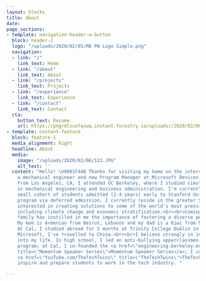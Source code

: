 ```yaml
---
layout: blocks
title: About
date: 
page_sections:
- template: navigation-header-w-button
  block: header-2
  logo: "/uploads/2020/02/05/MA PW Logo Simple.png"
  navigation:
  - link: "/"
    link_text: Home
  - link: "/about"
    link_text: About
  - link: "/projects"
    link_text: Projects
  - link: "/experience"
    link_text: Experience
  - link: "/contact"
    link_text: Contact
  cta:
    button_text: Resume
    url: https://pngrdlsuofqswq.instant.forestry.io/uploads//2020/02/06/mark-ansell-resume-2019.pdf
- template: content-feature
  block: feature-1
  media_alignment: Right
  headline: About
  media:
    image: "/uploads/2020/02/06/123.JPG"
    alt_text: ''
  content: "Hello! \U0001F44B Thanks for visiting my home on the internet. <br><br>I'm
    a mechanical engineer and new Program Manager at Microsoft Devices.<br><br>Originally
    from Los Angeles, CA, I attended UC Berkeley, where I studied simultaneous degrees
    in mechanical engineering and business administration. I'm currently part of a
    small cohort of students admitted (2-4 years) early to Stanford University's MBA
    program via deferred admission. I currently reside in the greater Seattle area.<br><br>I'm
    interested in creating solutions to some of the world's most pressing problems,
    including climate change and economic stratification.<br><br>Coming from an international
    family has instilled in me the importance of fostering a diverse perspective.
    My mom is Armenian from Beirut, Lebanon and my dad is a Kiwi from New Zealand.
    At Cal, I studied abroad for 5 months at Trinity College Dublin in Ireland. With
    Microsoft, I've travelled to China.<br><br>I believe strongly in integrating service
    into my life. In high school, I led an anti-bullying upperclassmen-freshman mentorship
    program; at Cal, I co-founded the <a href=\"engineering.berkeley.edu/momentum\"
    title=\"Momentum Speaker Series\">Momentum Speaker Series</a>; I currently run
    <a href=\"YouTube.com/TheTechTwins\" title=\"TheTechTwins\">TheTechTwins</a> to
    inspire and prepare students to work in the tech industry. "

---
```

